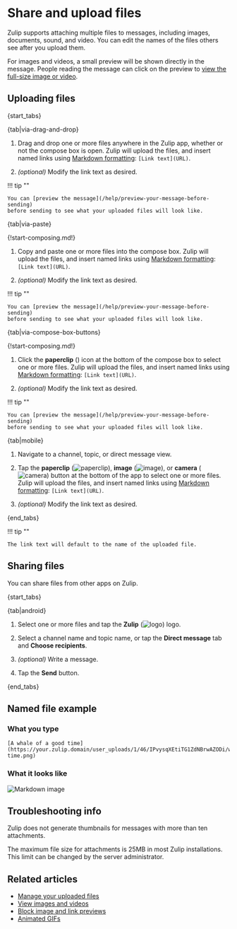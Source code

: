 # Share and upload files

Zulip supports attaching multiple files to messages, including images,
documents, sound, and video. You can edit the names of the files others see
after you upload them.

For images and videos, a small preview will be shown directly in the message.
People reading the message can click on the preview to
[view the full-size image or video](/help/view-images-and-videos).

## Uploading files

{start_tabs}

{tab|via-drag-and-drop}

1. Drag and drop one or more files anywhere in the Zulip app,
   whether or not the compose box is open.
   Zulip will upload the files, and insert named links using
   [Markdown formatting](/help/format-your-message-using-markdown#links):
   `[Link text](URL)`.

1. _(optional)_ Modify the link text as desired.

!!! tip ""

    You can [preview the message](/help/preview-your-message-before-sending)
    before sending to see what your uploaded files will look like.

{tab|via-paste}

{!start-composing.md!}

1. Copy and paste one or more files into the compose box.
   Zulip will upload the files, and insert named links using
   [Markdown formatting](/help/format-your-message-using-markdown#links):
   `[Link text](URL)`.

1. _(optional)_ Modify the link text as desired.

!!! tip ""

    You can [preview the message](/help/preview-your-message-before-sending)
    before sending to see what your uploaded files will look like.

{tab|via-compose-box-buttons}

{!start-composing.md!}

1. Click the **paperclip** (<i class="zulip-icon zulip-icon-attachment"></i>)
   icon at the bottom of the compose box to select one or more files.
   Zulip will upload the files, and insert named links using
   [Markdown formatting](/help/format-your-message-using-markdown#links):
   `[Link text](URL)`.

1. _(optional)_ Modify the link text as desired.

!!! tip ""

    You can [preview the message](/help/preview-your-message-before-sending)
    before sending to see what your uploaded files will look like.

{tab|mobile}

1. Navigate to a channel, topic, or direct message view.

1. Tap the
   **paperclip** (<img src="/static/images/help/mobile-paperclip-icon.svg" alt="paperclip" class="help-center-icon"/>),
   **image** (<img src="/static/images/help/mobile-image-icon.svg" alt="image" class="help-center-icon"/>),
   or **camera** (<img src="/static/images/help/mobile-camera-icon.svg" alt="camera" class="help-center-icon"/>)
   button at the bottom of the app to select one or more files. Zulip will
   upload the files, and insert named links using
   [Markdown formatting](/help/format-your-message-using-markdown#links):
   `[Link text](URL)`.

1. _(optional)_ Modify the link text as desired.

{end_tabs}

!!! tip ""

    The link text will default to the name of the uploaded file.

## Sharing files

You can share files from other apps on Zulip.

{start_tabs}

{tab|android}

1. Select one or more files and tap the **Zulip**
   (<img src="/static/images/logo/zulip-icon-circle.svg" alt="logo" class="help-center-icon"/>)
   logo.

1. Select a channel name and topic name, or tap the
   **Direct message** tab and **Choose recipients**.

1. _(optional)_ Write a message.

1. Tap the **Send** button.

{end_tabs}

## Named file example

### What you type

```
[A whale of a good time](https://your.zulip.domain/user_uploads/1/46/IPvysqXEtiTG1ZdNBrwAZODi/whale-time.png)
```

### What it looks like

![Markdown image](/static/images/help/markdown-image.png)

## Troubleshooting info

Zulip does not generate thumbnails for messages with more than ten
attachments.

The maximum file size for attachments is 25MB in most Zulip installations.
This limit can be changed by the server administrator.

## Related articles

* [Manage your uploaded files](/help/manage-your-uploaded-files)
* [View images and videos](/help/view-images-and-videos)
* [Block image and link previews](/help/allow-image-link-previews)
* [Animated GIFs](/help/animated-gifs-from-giphy)
